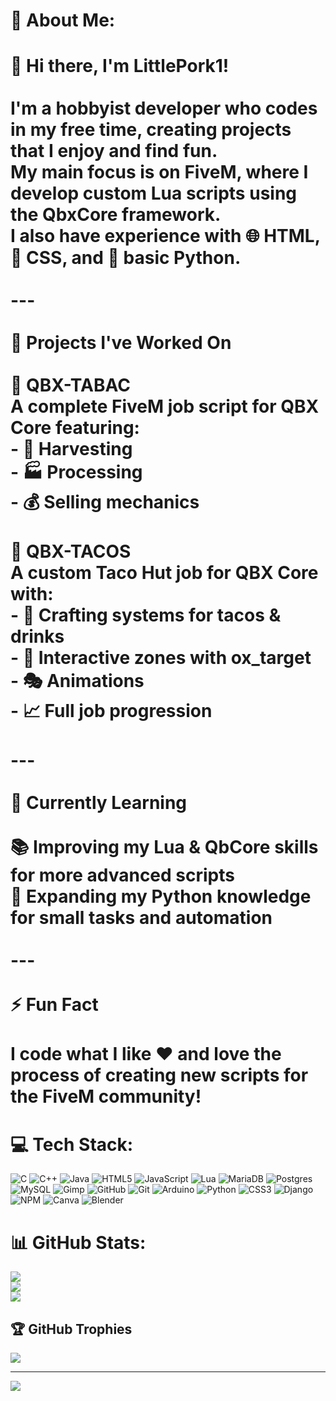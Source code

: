# 💫 About Me:
# 👋 Hi there, I'm **LittlePork1**!  <br><br>I'm a **hobbyist developer** who codes in my free time, creating projects that I enjoy and find fun.  <br>My main focus is on **FiveM**, where I develop **custom Lua scripts** using the **QbxCore framework**.  <br>I also have experience with 🌐 **HTML**, 🎨 **CSS**, and 🐍 **basic Python**.  <br><br>---<br><br>🔭 Projects I've Worked On  <br><br>🌿 **QBX-TABAC**  <br>A complete FiveM job script for **QBX Core** featuring:  <br>- 🚜 Harvesting  <br>- 🏭 Processing  <br>- 💰 Selling mechanics  <br><br>🌮 **QBX-TACOS**  <br>A custom Taco Hut job for **QBX Core** with:  <br>- 🌮 Crafting systems for tacos & drinks  <br>- 🎯 Interactive zones with **ox_target**  <br>- 🎭 Animations  <br>- 📈 Full job progression  <br><br>---<br><br>🌱 Currently Learning  <br><br>📚 Improving my **Lua** & **QbCore** skills for more advanced scripts  <br>🐍 Expanding my **Python** knowledge for small tasks and automation  <br><br>---<br><br>⚡ Fun Fact  <br><br>I code what I like ❤️ and love the process of creating new scripts for the **FiveM community**!  <br>


# 💻 Tech Stack:
![C](https://img.shields.io/badge/c-%2300599C.svg?style=for-the-badge&logo=c&logoColor=white) ![C++](https://img.shields.io/badge/c++-%2300599C.svg?style=for-the-badge&logo=c%2B%2B&logoColor=white) ![Java](https://img.shields.io/badge/java-%23ED8B00.svg?style=for-the-badge&logo=openjdk&logoColor=white) ![HTML5](https://img.shields.io/badge/html5-%23E34F26.svg?style=for-the-badge&logo=html5&logoColor=white) ![JavaScript](https://img.shields.io/badge/javascript-%23323330.svg?style=for-the-badge&logo=javascript&logoColor=%23F7DF1E) ![Lua](https://img.shields.io/badge/lua-%232C2D72.svg?style=for-the-badge&logo=lua&logoColor=white) ![MariaDB](https://img.shields.io/badge/MariaDB-003545?style=for-the-badge&logo=mariadb&logoColor=white) ![Postgres](https://img.shields.io/badge/postgres-%23316192.svg?style=for-the-badge&logo=postgresql&logoColor=white) ![MySQL](https://img.shields.io/badge/mysql-4479A1.svg?style=for-the-badge&logo=mysql&logoColor=white) ![Gimp](https://img.shields.io/badge/Gimp-657D8B?style=for-the-badge&logo=gimp&logoColor=FFFFFF) ![GitHub](https://img.shields.io/badge/github-%23121011.svg?style=for-the-badge&logo=github&logoColor=white) ![Git](https://img.shields.io/badge/git-%23F05033.svg?style=for-the-badge&logo=git&logoColor=white) ![Arduino](https://img.shields.io/badge/-Arduino-00979D?style=for-the-badge&logo=Arduino&logoColor=white) ![Python](https://img.shields.io/badge/python-3670A0?style=for-the-badge&logo=python&logoColor=ffdd54) ![CSS3](https://img.shields.io/badge/css3-%231572B6.svg?style=for-the-badge&logo=css3&logoColor=white) ![Django](https://img.shields.io/badge/django-%23092E20.svg?style=for-the-badge&logo=django&logoColor=white) ![NPM](https://img.shields.io/badge/NPM-%23CB3837.svg?style=for-the-badge&logo=npm&logoColor=white) ![Canva](https://img.shields.io/badge/Canva-%2300C4CC.svg?style=for-the-badge&logo=Canva&logoColor=white) ![Blender](https://img.shields.io/badge/blender-%23F5792A.svg?style=for-the-badge&logo=blender&logoColor=white)
# 📊 GitHub Stats:
![](https://github-readme-stats.vercel.app/api?username=LittlePork1&theme=algolia&hide_border=false&include_all_commits=true&count_private=false)<br/>
![](https://nirzak-streak-stats.vercel.app/?user=LittlePork1&theme=algolia&hide_border=false)<br/>
![](https://github-readme-stats.vercel.app/api/top-langs/?username=LittlePork1&theme=algolia&hide_border=false&include_all_commits=true&count_private=false&layout=compact)

## 🏆 GitHub Trophies
![](https://github-profile-trophy.vercel.app/?username=LittlePork1&theme=radical&no-frame=true&no-bg=true&margin-w=4)

---
[![](https://visitcount.itsvg.in/api?id=LittlePork1&icon=0&color=0)](https://visitcount.itsvg.in)

<!-- Proudly created with GPRM ( https://gprm.itsvg.in ) -->
